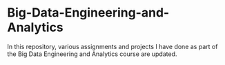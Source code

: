 # Big-Data-Engineering-and-Analytics
In this repository, various assignments and projects I have done as part of the Big Data Engineering and Analytics course are updated.
